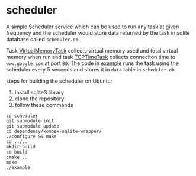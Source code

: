 # scheduler
A simple Scheduler service which can be used to run any task at given frequency and the scheduler would store data returned by the task in sqlite database called `scheduler.db`

Task [VirtualMemoryTask](lib/VirtualMemoryUsageTask.cpp) collects virtual memory used and total virtual memory when run and task [TCPTimeTask](lib/TCPTimeTask.cpp) collects conneciton time to `www.google.com` at port `80`. The code in [example](src/main.cpp) runs the task using the scheduler every 5 seconds and stores it in `data` table in `scheduler.db`.

steps for building the scheduler on Ubuntu:
1) install sqlite3 library
2) clone the repository
3) follow these commands

```
cd scheduler
git submodule init
git submodule update
cd dependency/kompex-sqlite-wrapper/
./configure && make
cd ../..
mkdir build
cd build
cmake ..
make
./example
```
